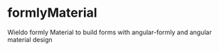 # formlyMaterial
Wieldo formly Material to build forms with angular-formly and angular material design
